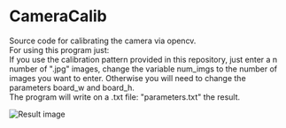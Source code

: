 # CameraCalib
Source code for calibrating the camera via opencv. <br />
For using this program just: <br />
If you use the calibration pattern provided in this repository, just enter a n number of ".jpg" images, change the variable num_imgs to the number of images you want to enter. Otherwise you will need to change the parameters board_w and board_h. <br />
The program will write on a .txt file: "parameters.txt" the result.

![Result image](https://github.com/3DReconstructionModel/CameraCalib/edit/master/Results/calib.jpg)
